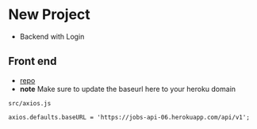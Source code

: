 # New Project
* Backend with Login

## Front end
* [repo](https://github.com/john-smilga/react-jobs-app)
* **note** Make sure to update the baseurl here to your heroku domain

`src/axios.js`

```
axios.defaults.baseURL = 'https://jobs-api-06.herokuapp.com/api/v1';
```
